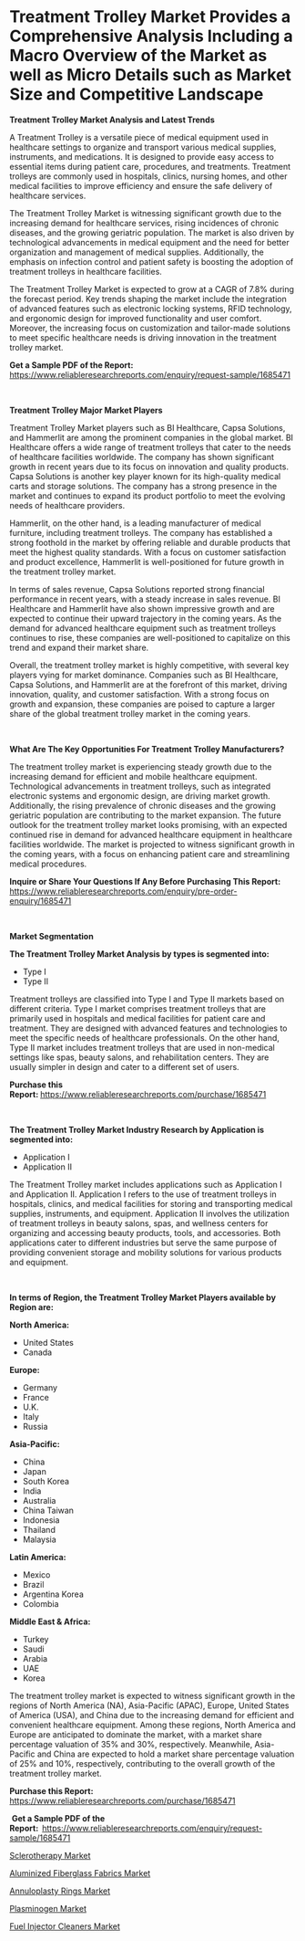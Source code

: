 <p><h1>Treatment Trolley Market Provides a Comprehensive Analysis Including a Macro Overview of the Market as well as Micro Details such as Market Size and Competitive Landscape</h1></p><p><strong>Treatment Trolley Market Analysis and Latest Trends</strong></p>
<p><p>A Treatment Trolley is a versatile piece of medical equipment used in healthcare settings to organize and transport various medical supplies, instruments, and medications. It is designed to provide easy access to essential items during patient care, procedures, and treatments. Treatment trolleys are commonly used in hospitals, clinics, nursing homes, and other medical facilities to improve efficiency and ensure the safe delivery of healthcare services.</p><p>The Treatment Trolley Market is witnessing significant growth due to the increasing demand for healthcare services, rising incidences of chronic diseases, and the growing geriatric population. The market is also driven by technological advancements in medical equipment and the need for better organization and management of medical supplies. Additionally, the emphasis on infection control and patient safety is boosting the adoption of treatment trolleys in healthcare facilities.</p><p>The Treatment Trolley Market is expected to grow at a CAGR of 7.8% during the forecast period. Key trends shaping the market include the integration of advanced features such as electronic locking systems, RFID technology, and ergonomic design for improved functionality and user comfort. Moreover, the increasing focus on customization and tailor-made solutions to meet specific healthcare needs is driving innovation in the treatment trolley market.</p></p>
<p><strong>Get a Sample PDF of the Report:&nbsp;</strong> <a href="https://www.reliableresearchreports.com/enquiry/request-sample/1685471">https://www.reliableresearchreports.com/enquiry/request-sample/1685471</a></p>
<p>&nbsp;</p>
<p><strong>Treatment Trolley Major Market Players</strong></p>
<p><p>Treatment Trolley Market players such as BI Healthcare, Capsa Solutions, and Hammerlit are among the prominent companies in the global market. BI Healthcare offers a wide range of treatment trolleys that cater to the needs of healthcare facilities worldwide. The company has shown significant growth in recent years due to its focus on innovation and quality products. Capsa Solutions is another key player known for its high-quality medical carts and storage solutions. The company has a strong presence in the market and continues to expand its product portfolio to meet the evolving needs of healthcare providers.</p><p>Hammerlit, on the other hand, is a leading manufacturer of medical furniture, including treatment trolleys. The company has established a strong foothold in the market by offering reliable and durable products that meet the highest quality standards. With a focus on customer satisfaction and product excellence, Hammerlit is well-positioned for future growth in the treatment trolley market.</p><p>In terms of sales revenue, Capsa Solutions reported strong financial performance in recent years, with a steady increase in sales revenue. BI Healthcare and Hammerlit have also shown impressive growth and are expected to continue their upward trajectory in the coming years. As the demand for advanced healthcare equipment such as treatment trolleys continues to rise, these companies are well-positioned to capitalize on this trend and expand their market share.</p><p>Overall, the treatment trolley market is highly competitive, with several key players vying for market dominance. Companies such as BI Healthcare, Capsa Solutions, and Hammerlit are at the forefront of this market, driving innovation, quality, and customer satisfaction. With a strong focus on growth and expansion, these companies are poised to capture a larger share of the global treatment trolley market in the coming years.</p></p>
<p>&nbsp;</p>
<p><strong>What Are The Key Opportunities For Treatment Trolley Manufacturers?</strong></p>
<p><p>The treatment trolley market is experiencing steady growth due to the increasing demand for efficient and mobile healthcare equipment. Technological advancements in treatment trolleys, such as integrated electronic systems and ergonomic design, are driving market growth. Additionally, the rising prevalence of chronic diseases and the growing geriatric population are contributing to the market expansion. The future outlook for the treatment trolley market looks promising, with an expected continued rise in demand for advanced healthcare equipment in healthcare facilities worldwide. The market is projected to witness significant growth in the coming years, with a focus on enhancing patient care and streamlining medical procedures.</p></p>
<p><strong>Inquire or Share Your Questions If Any Before Purchasing This Report:</strong> <a href="https://www.reliableresearchreports.com/enquiry/pre-order-enquiry/1685471">https://www.reliableresearchreports.com/enquiry/pre-order-enquiry/1685471</a></p>
<p>&nbsp;</p>
<p><strong>Market Segmentation</strong></p>
<p><strong>The Treatment Trolley Market Analysis by types is segmented into:</strong></p>
<p><ul><li>Type I</li><li>Type II</li></ul></p>
<p><p>Treatment trolleys are classified into Type I and Type II markets based on different criteria. Type I market comprises treatment trolleys that are primarily used in hospitals and medical facilities for patient care and treatment. They are designed with advanced features and technologies to meet the specific needs of healthcare professionals. On the other hand, Type II market includes treatment trolleys that are used in non-medical settings like spas, beauty salons, and rehabilitation centers. They are usually simpler in design and cater to a different set of users.</p></p>
<p><strong>Purchase this Report:&nbsp;</strong><a href="https://www.reliableresearchreports.com/purchase/1685471">https://www.reliableresearchreports.com/purchase/1685471</a></p>
<p>&nbsp;</p>
<p><strong>The Treatment Trolley Market Industry Research by Application is segmented into:</strong></p>
<p><ul><li>Application I</li><li>Application II</li></ul></p>
<p><p>The Treatment Trolley market includes applications such as Application I and Application II. Application I refers to the use of treatment trolleys in hospitals, clinics, and medical facilities for storing and transporting medical supplies, instruments, and equipment. Application II involves the utilization of treatment trolleys in beauty salons, spas, and wellness centers for organizing and accessing beauty products, tools, and accessories. Both applications cater to different industries but serve the same purpose of providing convenient storage and mobility solutions for various products and equipment.</p></p>
<p>&nbsp;</p>
<p><strong>In terms of Region, the Treatment Trolley Market Players available by Region are:</strong></p>
<p>
    <p> <strong> North America: </strong>
        <ul>
            <li>United States</li>
            <li>Canada</li>
        </ul>
        </p> 
    <p> <strong> Europe: </strong>
        <ul>
            <li>Germany</li>
            <li>France</li>
            <li>U.K.</li>
            <li>Italy</li>
            <li>Russia</li>
        </ul>
        </p> 
    <p> <strong> Asia-Pacific: </strong>
        <ul>
            <li>China</li>
            <li>Japan</li>
            <li>South Korea</li>
            <li>India</li>
            <li>Australia</li>
            <li>China Taiwan</li>
            <li>Indonesia</li>
            <li>Thailand</li>
            <li>Malaysia</li>
        </ul>
        </p> 
    <p> <strong> Latin America: </strong>
        <ul>
            <li>Mexico</li>
            <li>Brazil</li>
            <li>Argentina Korea</li>
            <li>Colombia</li>
        </ul>
        </p> 
    <p> <strong> Middle East & Africa: </strong>
        <ul>
            <li>Turkey</li>
            <li>Saudi</li>
            <li>Arabia</li>
            <li>UAE</li>
            <li>Korea</li>
        </ul>
    </p>
    </p>
<p><p>The treatment trolley market is expected to witness significant growth in the regions of North America (NA), Asia-Pacific (APAC), Europe, United States of America (USA), and China due to the increasing demand for efficient and convenient healthcare equipment. Among these regions, North America and Europe are anticipated to dominate the market, with a market share percentage valuation of 35% and 30%, respectively. Meanwhile, Asia-Pacific and China are expected to hold a market share percentage valuation of 25% and 10%, respectively, contributing to the overall growth of the treatment trolley market.</p></p>
<p><strong>Purchase this Report: </strong><a href="https://www.reliableresearchreports.com/purchase/1685471">https://www.reliableresearchreports.com/purchase/1685471</a></p>
<p>&nbsp;<strong>Get a Sample PDF of the Report:&nbsp;&nbsp;</strong><a href="https://www.reliableresearchreports.com/enquiry/request-sample/1685471">https://www.reliableresearchreports.com/enquiry/request-sample/1685471</a></p>
<p><strong></strong></p>
<p><p><a href="https://medium.com/@peterm12562/sclerotherapy-market-analysis-its-cagr-market-segmentation-and-global-industry-overview-0fcac4892430">Sclerotherapy Market</a></p><p><a href="https://github.com/johnbach50/Market-Research-Report-List-2/blob/main/aluminized-fiberglass-fabrics-market.md">Aluminized Fiberglass Fabrics Market</a></p><p><a href="https://medium.com/@malcomw102036/annuloplasty-rings-market-analysis-and-sze-forecasted-for-period-from-2024-to-2031-619af561f0c0">Annuloplasty Rings Market</a></p><p><a href="https://medium.com/@malcomw102036/plasminogen-market-comprehensive-assessment-by-type-application-and-geography-e1d018f9a979">Plasminogen Market</a></p><p><a href="https://github.com/lylyparadise/Market-Research-Report-List-2/blob/main/fuel-injector-cleaners-market.md">Fuel Injector Cleaners Market</a></p></p>